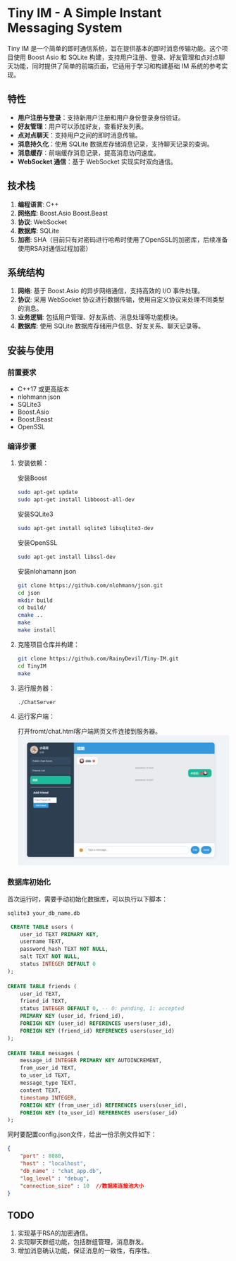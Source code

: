 # Tiny IM - A Simple Instant Messaging System

Tiny IM 是一个简单的即时通信系统，旨在提供基本的即时消息传输功能。这个项目使用 Boost Asio 和 SQLite 构建，支持用户注册、登录、好友管理和点对点聊天功能，同时提供了简单的前端页面，它适用于学习和构建基础 IM 系统的参考实现。

## 特性

- **用户注册与登录**：支持新用户注册和用户身份登录身份验证。
- **好友管理**：用户可以添加好友，查看好友列表。
- **点对点聊天**：支持用户之间的即时消息传输。
- **消息持久化**：使用 SQLite 数据库存储消息记录，支持聊天记录的查询。
- **消息缓存**：前端缓存消息记录，提高消息访问速度。
- **WebSocket 通信**：基于 WebSocket 实现实时双向通信。

## 技术栈

1. **编程语言**: C++
2. **网络库**: Boost.Asio Boost.Beast
3. **协议**: WebSocket
4. **数据库**: SQLite
5. **加密**: SHA（目前只有对密码进行哈希时使用了OpenSSL的加密库，后续准备使用RSA对通信过程加密）
   
## 系统结构

1. **网络**: 基于 Boost.Asio 的异步网络通信，支持高效的 I/O 事件处理。
2. **协议**: 采用 WebSocket 协议进行数据传输，使用自定义协议来处理不同类型的消息。
3. **业务逻辑**: 包括用户管理、好友系统、消息处理等功能模块。
4. **数据库**: 使用 SQLite 数据库存储用户信息、好友关系、聊天记录等。

## 安装与使用

### 前置要求

- C++17 或更高版本
- nlohmann json
- SQLite3
- Boost.Asio
- Boost.Beast
- OpenSSL

### 编译步骤
1. 安装依赖：
    
    安装Boost
    ```bash
    sudo apt-get update
    sudo apt-get install libboost-all-dev 
    ```
    安装SQLite3
    ```bash
    sudo apt-get install sqlite3 libsqlite3-dev
    ```
    安装OpenSSL
    ```bash
    sudo apt-get install libssl-dev
    ```
    安装nlohamann json
    ```bash
    git clone https://github.com/nlohmann/json.git
    cd json
    mkdir build
    cd build/
    cmake ..
    make
    make install
    ```
2. 克隆项目仓库并构建：

    ```bash
    git clone https://github.com/RainyDevil/Tiny-IM.git
    cd TinyIM
    make
    ```

3. 运行服务器：

    ```bash
    ./ChatServer
    ```

4. 运行客户端：

    打开fromt/chat.html客户端网页文件连接到服务器。
    ![alt text](./doc/img/image.png)

### 数据库初始化

首次运行时，需要手动初始化数据库，可以执行以下脚本：

```bash
sqlite3 your_db_name.db
```

```sql
 CREATE TABLE users (
    user_id TEXT PRIMARY KEY,  
    username TEXT,             
    password_hash TEXT NOT NULL,  
    salt TEXT NOT NULL,           
    status INTEGER DEFAULT 0      
);

CREATE TABLE friends (
    user_id TEXT,
    friend_id TEXT,
    status INTEGER DEFAULT 0, -- 0: pending, 1: accepted
    PRIMARY KEY (user_id, friend_id),
    FOREIGN KEY (user_id) REFERENCES users(user_id),
    FOREIGN KEY (friend_id) REFERENCES users(user_id)
);

CREATE TABLE messages (
    message_id INTEGER PRIMARY KEY AUTOINCREMENT,
    from_user_id TEXT,
    to_user_id TEXT,
    message_type TEXT,
    content TEXT,
    timestamp INTEGER,
    FOREIGN KEY (from_user_id) REFERENCES users(user_id),
    FOREIGN KEY (to_user_id) REFERENCES users(user_id)
);
```
同时要配置config.json文件，给出一份示例文件如下：
```json
{
    "port" : 8080, 
    "host" : "localhost", 
    "db_name" : "chat_app.db",
    "log_level" : "debug",
    "connection_size" : 10  //数据库连接池大小
}
```
## TODO
1. 实现基于RSA的加密通信。
2. 实现聊天群组功能，包括群组管理，消息群发。
3. 增加消息确认功能，保证消息的一致性，有序性。